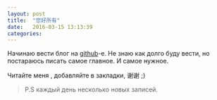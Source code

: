 ```yaml
---
layout: post
title:  "您好所有"
date:   2016-03-15 13:13:39
categories:
---
```


Начинаю вести блог на [github]-е. Не знаю как долго буду вести,
но постараюсь писать самое главное. И самое нужное.

Читайте меня , добавляйте в закладки, 谢谢 ;)

> P.S каждый день несколько новых записей. 

[github]: github.com
